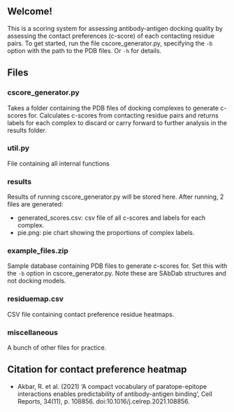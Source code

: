## Welcome! 
This is a scoring system for assessing antibody-antigen docking quality by assessing the contact preferences (c-score) of each contacting residue pairs. To get started, run the file cscore_generator.py, specifying the `-b` option with the path to the PDB files. Or `-h` for details. 

## Files  

### cscore_generator.py 
Takes a folder containing the PDB files of docking complexes to generate c-scores for. Calculates c-scores from contacting residue pairs and returns labels for each complex to discard or carry forward to further analysis in the results folder. 

### util.py 
File containing all internal functions 

### results 
Results of running cscore_generator.py will be stored here. After running, 2 files are generated: 
* generated_scores.csv: csv file of all c-scores and labels for each complex. 
* pie.png: pie chart showing the proportions of complex labels.  

### example_files.zip 
Sample database containing PDB files to generate c-scores for. Set this with the `-b` option in cscore_generator.py. Note these are SAbDab structures and not docking models. 

### residuemap.csv 
CSV file containing contact preference residue heatmaps. 

### miscellaneous 
A bunch of other files for practice. 

## Citation for contact preference heatmap 
* Akbar, R. et al. (2021) ‘A compact vocabulary of paratope-epitope interactions enables predictability of antibody-antigen binding’, Cell Reports, 34(11), p. 108856. doi:10.1016/j.celrep.2021.108856. 



